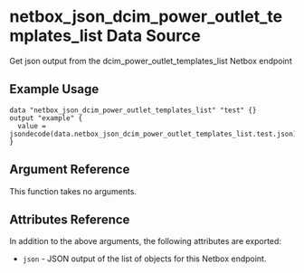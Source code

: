 # netbox\_json\_dcim\_power\_outlet\_templates\_list Data Source

Get json output from the dcim_power_outlet_templates_list Netbox endpoint

## Example Usage

```hcl
data "netbox_json_dcim_power_outlet_templates_list" "test" {}
output "example" {
  value = jsondecode(data.netbox_json_dcim_power_outlet_templates_list.test.json)
}
```

## Argument Reference

This function takes no arguments.

## Attributes Reference

In addition to the above arguments, the following attributes are exported:
* ``json`` - JSON output of the list of objects for this Netbox endpoint.

